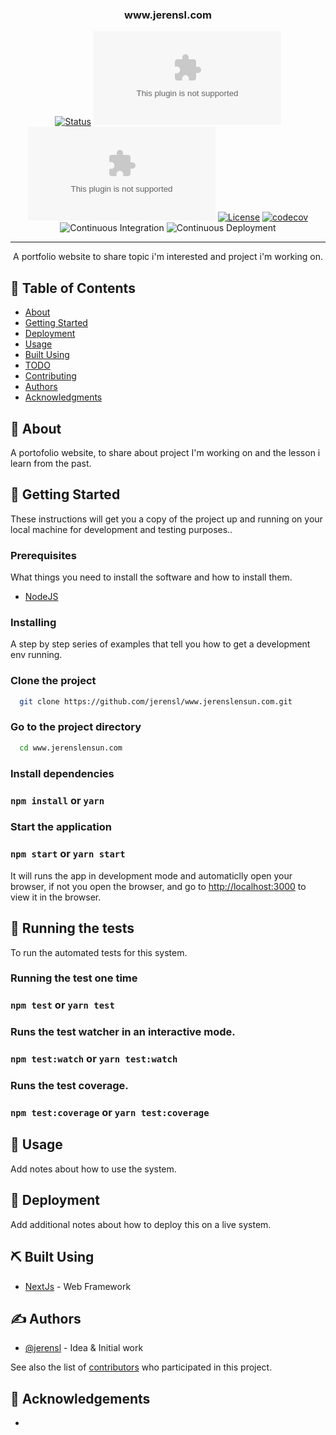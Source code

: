 <h3 align="center">www.jerensl.com</h3>

<div align="center">

[![Status](https://img.shields.io/badge/status-active-success.svg)]()
[![GitHub Issues](https://img.shields.io/github/issues/jerensl/www.jerensl.com)](https://github.com/jerensl/www.jerensl.com/issues)
[![GitHub Pull Requests](https://img.shields.io/github/issues-pr/jerensl/www.jerensl.com)](https://github.com/jerensl/www.jerensl.com/pulls)
[![License](https://img.shields.io/badge/license-MIT-blue.svg)](/LICENSE)
[![codecov](https://codecov.io/gh/jerensl/www.jerensl.com/branch/main/graph/badge.svg?token=HSYPO9VBAU)](https://codecov.io/gh/jerensl/www.jerensl.com) ![Continuous Integration](https://github.com/jerensl/www.jerensl.com/actions/workflows/integration.yml/badge.svg) ![Continuous Deployment](https://github.com/jerensl/www.jerensl.com/actions/workflows/deployment.yml/badge.svg)

</div>

---

<p align="center"> A portfolio website to share topic i'm interested and project i'm working on.
    <br> 
</p>

## 📝 Table of Contents

-   [About](#about)
-   [Getting Started](#getting_started)
-   [Deployment](#deployment)
-   [Usage](#usage)
-   [Built Using](#built_using)
-   [TODO](../TODO.md)
-   [Contributing](../CONTRIBUTING.md)
-   [Authors](#authors)
-   [Acknowledgments](#acknowledgement)

## 🧐 About <a name = "about"></a>

A portofolio website, to share about project I'm working on and the lesson i learn from the past.

## 🏁 Getting Started <a name = "getting_started"></a>

These instructions will get you a copy of the project up and running on your local machine for development and testing purposes..

### Prerequisites

What things you need to install the software and how to install them.

-   [NodeJS](https://nodejs.org/en/download)

### Installing

A step by step series of examples that tell you how to get a development env running.

### Clone the project

```sh
  git clone https://github.com/jerensl/www.jerenslensun.com.git
```

### Go to the project directory

```sh
  cd www.jerenslensun.com
```

### Install dependencies

### `npm install` or `yarn`

### Start the application

### `npm start` or `yarn start`

It will runs the app in development mode and automaticlly open your browser, if not you open the browser, and go to [http://localhost:3000](http://localhost:3000) to view it in the browser.

## 🔧 Running the tests <a name = "tests"></a>

To run the automated tests for this system.

### Running the test one time

### `npm test` or `yarn test`

### Runs the test watcher in an interactive mode.

### `npm test:watch` or `yarn test:watch`

### Runs the test coverage.

### `npm test:coverage` or `yarn test:coverage`

## 🎈 Usage <a name="usage"></a>

Add notes about how to use the system.

## 🚀 Deployment <a name = "deployment"></a>

Add additional notes about how to deploy this on a live system.

## ⛏️ Built Using <a name = "built_using"></a>

-   [NextJs](https://nextjs.org/) - Web Framework

## ✍️ Authors <a name = "authors"></a>

-   [@jerensl](https://github.com/jerensl) - Idea & Initial work

See also the list of [contributors](https://github.com/jerensl/www.jerenslensun.com/contributors) who participated in this project.

## 🎉 Acknowledgements <a name = "acknowledgement"></a>

-
